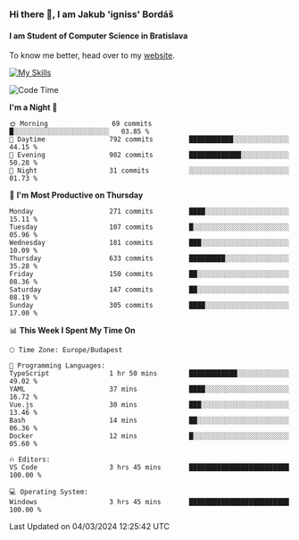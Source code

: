 ### Hi there 👋, I am Jakub 'igniss' Bordáš

#### I am Student of Computer Science in Bratislava
To know me better, head over to my [website](https://bordas.sk).

[![My Skills](https://skillicons.dev/icons?i=js,html,css,figma,svelte,java,kotlin,python,postgresql,typescript,nest,nodejs)](https://bordas.sk)


<!--START_SECTION:waka-->
![Code Time](http://img.shields.io/badge/Code%20Time-1%2C416%20hrs%2053%20mins-blue)

**I'm a Night 🦉** 

```text
🌞 Morning                69 commits          █░░░░░░░░░░░░░░░░░░░░░░░░   03.85 % 
🌆 Daytime                792 commits         ███████████░░░░░░░░░░░░░░   44.15 % 
🌃 Evening                902 commits         █████████████░░░░░░░░░░░░   50.28 % 
🌙 Night                  31 commits          ░░░░░░░░░░░░░░░░░░░░░░░░░   01.73 % 
```
📅 **I'm Most Productive on Thursday** 

```text
Monday                   271 commits         ████░░░░░░░░░░░░░░░░░░░░░   15.11 % 
Tuesday                  107 commits         █░░░░░░░░░░░░░░░░░░░░░░░░   05.96 % 
Wednesday                181 commits         ███░░░░░░░░░░░░░░░░░░░░░░   10.09 % 
Thursday                 633 commits         █████████░░░░░░░░░░░░░░░░   35.28 % 
Friday                   150 commits         ██░░░░░░░░░░░░░░░░░░░░░░░   08.36 % 
Saturday                 147 commits         ██░░░░░░░░░░░░░░░░░░░░░░░   08.19 % 
Sunday                   305 commits         ████░░░░░░░░░░░░░░░░░░░░░   17.00 % 
```


📊 **This Week I Spent My Time On** 

```text
🕑︎ Time Zone: Europe/Budapest

💬 Programming Languages: 
TypeScript               1 hr 50 mins        ████████████░░░░░░░░░░░░░   49.02 % 
YAML                     37 mins             ████░░░░░░░░░░░░░░░░░░░░░   16.72 % 
Vue.js                   30 mins             ███░░░░░░░░░░░░░░░░░░░░░░   13.46 % 
Bash                     14 mins             ██░░░░░░░░░░░░░░░░░░░░░░░   06.36 % 
Docker                   12 mins             █░░░░░░░░░░░░░░░░░░░░░░░░   05.60 % 

🔥 Editors: 
VS Code                  3 hrs 45 mins       █████████████████████████   100.00 % 

💻 Operating System: 
Windows                  3 hrs 45 mins       █████████████████████████   100.00 % 
```


 Last Updated on 04/03/2024 12:25:42 UTC
<!--END_SECTION:waka-->
